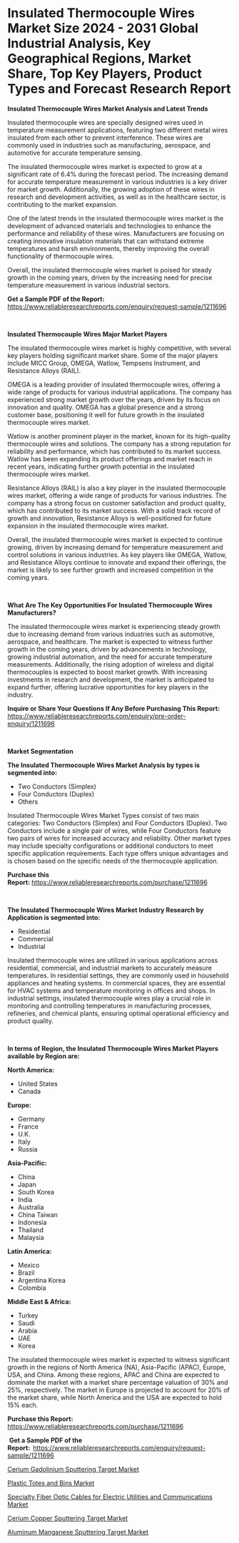 <p><h1>Insulated Thermocouple Wires Market Size 2024 - 2031 Global Industrial Analysis, Key Geographical Regions, Market Share, Top Key Players, Product Types and Forecast Research Report</h1></p><p><strong>Insulated Thermocouple Wires Market Analysis and Latest Trends</strong></p>
<p><p>Insulated thermocouple wires are specially designed wires used in temperature measurement applications, featuring two different metal wires insulated from each other to prevent interference. These wires are commonly used in industries such as manufacturing, aerospace, and automotive for accurate temperature sensing.</p><p>The insulated thermocouple wires market is expected to grow at a significant rate of 6.4% during the forecast period. The increasing demand for accurate temperature measurement in various industries is a key driver for market growth. Additionally, the growing adoption of these wires in research and development activities, as well as in the healthcare sector, is contributing to the market expansion.</p><p>One of the latest trends in the insulated thermocouple wires market is the development of advanced materials and technologies to enhance the performance and reliability of these wires. Manufacturers are focusing on creating innovative insulation materials that can withstand extreme temperatures and harsh environments, thereby improving the overall functionality of thermocouple wires.</p><p>Overall, the insulated thermocouple wires market is poised for steady growth in the coming years, driven by the increasing need for precise temperature measurement in various industrial sectors.</p></p>
<p><strong>Get a Sample PDF of the Report:&nbsp;</strong> <a href="https://www.reliableresearchreports.com/enquiry/request-sample/1211696">https://www.reliableresearchreports.com/enquiry/request-sample/1211696</a></p>
<p>&nbsp;</p>
<p><strong>Insulated Thermocouple Wires Major Market Players</strong></p>
<p><p>The insulated thermocouple wires market is highly competitive, with several key players holding significant market share. Some of the major players include MICC Group, OMEGA, Watlow, Tempsens Instrument, and Resistance Alloys (RAIL).</p><p>OMEGA is a leading provider of insulated thermocouple wires, offering a wide range of products for various industrial applications. The company has experienced strong market growth over the years, driven by its focus on innovation and quality. OMEGA has a global presence and a strong customer base, positioning it well for future growth in the insulated thermocouple wires market.</p><p>Watlow is another prominent player in the market, known for its high-quality thermocouple wires and solutions. The company has a strong reputation for reliability and performance, which has contributed to its market success. Watlow has been expanding its product offerings and market reach in recent years, indicating further growth potential in the insulated thermocouple wires market.</p><p>Resistance Alloys (RAIL) is also a key player in the insulated thermocouple wires market, offering a wide range of products for various industries. The company has a strong focus on customer satisfaction and product quality, which has contributed to its market success. With a solid track record of growth and innovation, Resistance Alloys is well-positioned for future expansion in the insulated thermocouple wires market.</p><p>Overall, the insulated thermocouple wires market is expected to continue growing, driven by increasing demand for temperature measurement and control solutions in various industries. As key players like OMEGA, Watlow, and Resistance Alloys continue to innovate and expand their offerings, the market is likely to see further growth and increased competition in the coming years.</p></p>
<p>&nbsp;</p>
<p><strong>What Are The Key Opportunities For Insulated Thermocouple Wires Manufacturers?</strong></p>
<p><p>The insulated thermocouple wires market is experiencing steady growth due to increasing demand from various industries such as automotive, aerospace, and healthcare. The market is expected to witness further growth in the coming years, driven by advancements in technology, growing industrial automation, and the need for accurate temperature measurements. Additionally, the rising adoption of wireless and digital thermocouples is expected to boost market growth. With increasing investments in research and development, the market is anticipated to expand further, offering lucrative opportunities for key players in the industry.</p></p>
<p><strong>Inquire or Share Your Questions If Any Before Purchasing This Report:</strong> <a href="https://www.reliableresearchreports.com/enquiry/pre-order-enquiry/1211696">https://www.reliableresearchreports.com/enquiry/pre-order-enquiry/1211696</a></p>
<p>&nbsp;</p>
<p><strong>Market Segmentation</strong></p>
<p><strong>The Insulated Thermocouple Wires Market Analysis by types is segmented into:</strong></p>
<p><ul><li>Two Conductors (Simplex)</li><li>Four Conductors (Duplex)</li><li>Others</li></ul></p>
<p><p>Insulated Thermocouple Wires Market Types consist of two main categories: Two Conductors (Simplex) and Four Conductors (Duplex). Two Conductors include a single pair of wires, while Four Conductors feature two pairs of wires for increased accuracy and reliability. Other market types may include specialty configurations or additional conductors to meet specific application requirements. Each type offers unique advantages and is chosen based on the specific needs of the thermocouple application.</p></p>
<p><strong>Purchase this Report:&nbsp;</strong><a href="https://www.reliableresearchreports.com/purchase/1211696">https://www.reliableresearchreports.com/purchase/1211696</a></p>
<p>&nbsp;</p>
<p><strong>The Insulated Thermocouple Wires Market Industry Research by Application is segmented into:</strong></p>
<p><ul><li>Residential</li><li>Commercial</li><li>Industrial</li></ul></p>
<p><p>Insulated thermocouple wires are utilized in various applications across residential, commercial, and industrial markets to accurately measure temperatures. In residential settings, they are commonly used in household appliances and heating systems. In commercial spaces, they are essential for HVAC systems and temperature monitoring in offices and shops. In industrial settings, insulated thermocouple wires play a crucial role in monitoring and controlling temperatures in manufacturing processes, refineries, and chemical plants, ensuring optimal operational efficiency and product quality.</p></p>
<p>&nbsp;</p>
<p><strong>In terms of Region, the Insulated Thermocouple Wires Market Players available by Region are:</strong></p>
<p>
    <p> <strong> North America: </strong>
        <ul>
            <li>United States</li>
            <li>Canada</li>
        </ul>
        </p> 
    <p> <strong> Europe: </strong>
        <ul>
            <li>Germany</li>
            <li>France</li>
            <li>U.K.</li>
            <li>Italy</li>
            <li>Russia</li>
        </ul>
        </p> 
    <p> <strong> Asia-Pacific: </strong>
        <ul>
            <li>China</li>
            <li>Japan</li>
            <li>South Korea</li>
            <li>India</li>
            <li>Australia</li>
            <li>China Taiwan</li>
            <li>Indonesia</li>
            <li>Thailand</li>
            <li>Malaysia</li>
        </ul>
        </p> 
    <p> <strong> Latin America: </strong>
        <ul>
            <li>Mexico</li>
            <li>Brazil</li>
            <li>Argentina Korea</li>
            <li>Colombia</li>
        </ul>
        </p> 
    <p> <strong> Middle East & Africa: </strong>
        <ul>
            <li>Turkey</li>
            <li>Saudi</li>
            <li>Arabia</li>
            <li>UAE</li>
            <li>Korea</li>
        </ul>
    </p>
    </p>
<p><p>The insulated thermocouple wires market is expected to witness significant growth in the regions of North America (NA), Asia-Pacific (APAC), Europe, USA, and China. Among these regions, APAC and China are expected to dominate the market with a market share percentage valuation of 30% and 25%, respectively. The market in Europe is projected to account for 20% of the market share, while North America and the USA are expected to hold 15% each.</p></p>
<p><strong>Purchase this Report: </strong><a href="https://www.reliableresearchreports.com/purchase/1211696">https://www.reliableresearchreports.com/purchase/1211696</a></p>
<p>&nbsp;<strong>Get a Sample PDF of the Report:&nbsp;&nbsp;</strong><a href="https://www.reliableresearchreports.com/enquiry/request-sample/1211696">https://www.reliableresearchreports.com/enquiry/request-sample/1211696</a></p>
<p><strong></strong></p>
<p><p><a href="https://medium.com/@petrajones35/decoding-cerium-gadolinium-sputtering-target-market-metrics-market-share-trends-and-growth-a8adfb8735d1">Cerium Gadolinium Sputtering Target Market</a></p><p><a href="https://github.com/arionmp/Market-Research-Report-List-2/blob/main/plastic-totes-and-bins-market.md">Plastic Totes and Bins Market</a></p><p><a href="https://github.com/markusgodoy/Market-Research-Report-List-2/blob/main/specialty-fiber-optic-cables-for-electric-utilities-and-communications-market.md">Specialty Fiber Optic Cables for Electric Utilities and Communications Market</a></p><p><a href="https://medium.com/@petrajones35/cerium-copper-sputtering-target-nbsp-market-focuses-on-market-share-size-and-projected-forecast-34f1e3bd319a">Cerium Copper Sputtering Target Market</a></p><p><a href="https://medium.com/@petrajones35/decoding-aluminum-manganese-sputtering-target-market-metrics-market-share-trends-and-growth-611f2feaafcd">Aluminum Manganese Sputtering Target Market</a></p></p>